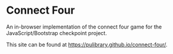 # Connect Four

An in-browser implementation of the connect four game for the JavaScript/Bootstrap checkpoint project.

This site can be found at https://pulibrary.github.io/connect-four/.

